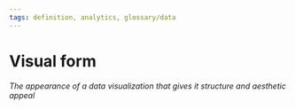 ```yaml
---
tags: definition, analytics, glossary/data
---
```

#  Visual form
*The appearance of a data visualization that gives it structure and aesthetic appeal*